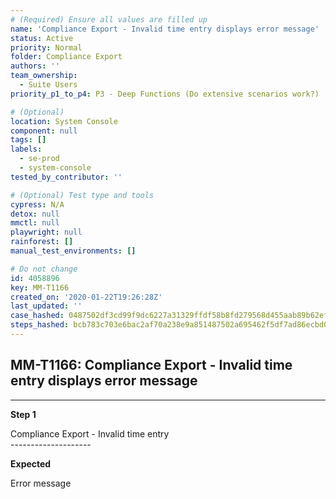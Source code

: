 ```yaml
---
# (Required) Ensure all values are filled up
name: 'Compliance Export - Invalid time entry displays error message'
status: Active
priority: Normal
folder: Compliance Export
authors: ''
team_ownership:
  - Suite Users
priority_p1_to_p4: P3 - Deep Functions (Do extensive scenarios work?)

# (Optional)
location: System Console
component: null
tags: []
labels:
  - se-prod
  - system-console
tested_by_contributor: ''

# (Optional) Test type and tools
cypress: N/A
detox: null
mmctl: null
playwright: null
rainforest: []
manual_test_environments: []

# Do not change
id: 4058896
key: MM-T1166
created_on: '2020-01-22T19:26:28Z'
last_updated: ''
case_hashed: 0487502df3cd99f9dc6227a31329ffdf58b8fd279568d455aab89b62ef6a06bf086d6f0ac7d19d0e8eaa1904f4b30f39
steps_hashed: bcb783c703e6bac2af70a238e9a851487502a695462f5df7ad86ecbd0bb029a280b016104dfc34674a41af1d030f1589
---
```


<!-- (Auto-generated) Based on frontmatter's "key" and "name" -->

## MM-T1166: Compliance Export - Invalid time entry displays error message

---

**Step 1**

Compliance Export - Invalid time entry\
\--------------------

**Expected**

Error message
